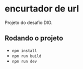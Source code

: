 # encurtador de url

Projeto do desafio DIO.

## Rodando o projeto

- `npm install`
- `npm run build`
- `npm run dev`
